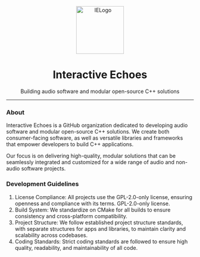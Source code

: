 <div align="center">
  <picture>
    <source media="(prefers-color-scheme: light)" srcset="https://github.com/mozahzah/IECore/raw/master/Resources/IE-Brand-Kit/IE-Logo-Alt-NoBg.png?">
    <source media="(prefers-color-scheme: dark)" srcset="https://github.com/mozahzah/IECore/raw/master/Resources/IE-Brand-Kit/IE-Logo-NoBg.png?">
  <img alt="IELogo" width="128">
  </picture>
</div>

<div align="center">
  <h1>
    Interactive Echoes
  </h1>
  <p>
    Building audio software and modular open-source C++ solutions
  </p>
</div>

---
### About
Interactive Echoes is a GitHub organization dedicated to developing audio software and modular open-source C++ solutions. We create both consumer-facing software, as well as versatile libraries and frameworks that empower developers to build C++ applications.  

Our focus is on delivering high-quality, modular solutions that can be seamlessly integrated and customized for a wide range of audio and non-audio software projects.

### Development Guidelines 
1. License Compliance: All projects use the GPL-2.0-only license, ensuring openness and compliance with its terms. GPL-2.0-only license.
2. Build System: We standardize on CMake for all builds to ensure consistency and cross-platform compatibility.
3. Project Structure: We follow established project structure standards, with separate structures for apps and libraries, to maintain clarity and scalability across codebases.
4. Coding Standards: Strict coding standards are followed to ensure high quality, readability, and maintainability of all code.
